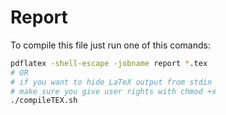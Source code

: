 # Report

To compile this file just run one of this comands:

```bash
pdflatex -shell-escape -jobname report *.tex
# OR 
# if you want to hide LaTeX output from stdin
# make sure you give user rights with chmod +x
./compileTEX.sh 
```
